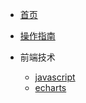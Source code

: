 
* [首页](/)
* [操作指南](guide)

* 前端技术
    * [javascript](/01/javascript/)
    * [echarts](/01/echarts/)
    